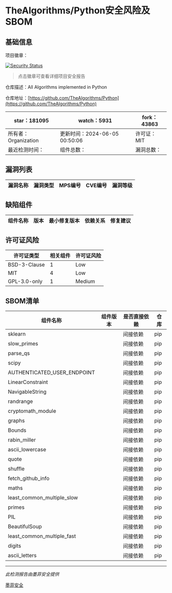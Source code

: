 # TheAlgorithms/Python安全风险及SBOM

## 基础信息

项目徽章：

[![Security Status](https://www.murphysec.com/platform3/v31/badge/1798063091999969280.svg)](https://www.murphysec.com/console/report/1682968214659424256/1798063091999969280)

> 点击徽章可查看详细项目安全报告

仓库描述：All Algorithms implemented in Python

仓库地址：[https://github.com/TheAlgorithms/Python](https://github.com/TheAlgorithms/Python)

| star：181095 | watch：5931 | fork：43863 |
| ----------- | -------------- | ------------ |
| 所有者：Organization | 更新时间：2024-06-05 00:50:06 | 许可证：MIT |
| 最近检测时间： | 组件总数： | 漏洞总数： |




## 漏洞列表

| 漏洞名称 | 漏洞类型 | MPS编号 | CVE编号 | 漏洞等级 |
| ------- | ------ | ------- | ------ | ----- |





## 缺陷组件

| 组件名称 | 版本 | 最小修复版本 | 依赖关系 | 修复建议 |
| -------- | ---- | ------------ | -------- | -------- |





## 许可证风险

| 许可证类型 | 相关组件 | 许可证风险 |
| ---------- | -------- | ---------- |
|BSD-3-Clause|1|Low|
|MIT|4|Low|
|GPL-3.0-only|1|Medium|




## SBOM清单

| 组件名称 | 组件版本 | 是否直接依赖 | 仓库 |
| -------- | -------- | ------------ | ---- |
|sklearn||间接依赖|pip|
|slow_primes||间接依赖|pip|
|parse_qs||间接依赖|pip|
|scipy||间接依赖|pip|
|AUTHENTICATED_USER_ENDPOINT||间接依赖|pip|
|LinearConstraint||间接依赖|pip|
|NavigableString||间接依赖|pip|
|randrange||间接依赖|pip|
|cryptomath_module||间接依赖|pip|
|graphs||间接依赖|pip|
|Bounds||间接依赖|pip|
|rabin_miller||间接依赖|pip|
|ascii_lowercase||间接依赖|pip|
|quote||间接依赖|pip|
|shuffle||间接依赖|pip|
|fetch_github_info||间接依赖|pip|
|maths||间接依赖|pip|
|least_common_multiple_slow||间接依赖|pip|
|primes||间接依赖|pip|
|PIL||间接依赖|pip|
|BeautifulSoup||间接依赖|pip|
|least_common_multiple_fast||间接依赖|pip|
|digits||间接依赖|pip|
|ascii_letters||间接依赖|pip|


------

*此检测报告由墨菲安全提供*

[墨菲安全](www.murphysec.com)